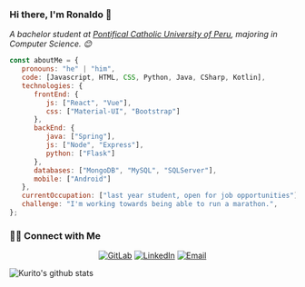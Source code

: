### Hi there, I'm Ronaldo 👋
<p><em>A bachelor student at <a href="https://www.pucp.edu.pe">Pontifical Catholic University of Peru</a>, majoring in Computer Science. 😊</br>
</em></p>

```javascript
const aboutMe = {
   pronouns: "he" | "him",
   code: [Javascript, HTML, CSS, Python, Java, CSharp, Kotlin],
   technologies: {
      frontEnd: {
         js: ["React", "Vue"],
         css: ["Material-UI", "Bootstrap"]
      },
      backEnd: {
         java: ["Spring"],
         js: ["Node", "Express"],
         python: ["Flask"]
      },
      databases: ["MongoDB", "MySQL", "SQLServer"],
      mobile: ["Android"]
   },
   currentOccupation: ["last year student, open for job opportunities"],
   challenge: "I'm working towards being able to run a marathon.",
};
```

<h3> 🤝🏻 Connect with Me </h3>

<p align="center">
<a href="https://gitlab.com/Kurito" target="_blank"><img alt="GitLab" src="https://img.shields.io/badge/GitLab-@Kurito-blue?style=flat&logo=gitlab"></a>
<a href="https://www.linkedin.com/in/ronaldotunquecahui" target="_blank"><img alt="LinkedIn" src="https://img.shields.io/badge/LinkedIn-@ronaldotunque-blue?style=flat&logo=linkedin"></a>
<a href="mailto:ronaldo.tunque@pucp.edu.pe"><img alt="Email" src="https://img.shields.io/badge/Email-ronaldo.tunque@pucp.edu.pe-blue?style=flat&logo=gmail"></a>
</p>


![Kurito's github stats](https://github-readme-stats.vercel.app/api?username=SfrRonaldo)

<!--
**SfrRonaldo/SfrRonaldo** is a ✨ _special_ ✨ repository because its `README.md` (this file) appears on your GitHub profile.

Here are some ideas to get you started:

- 🔭 I’m currently working on ...
- 🌱 I’m currently learning ...
- 👯 I’m looking to collaborate on ...
- 🤔 I’m looking for help with ...
- 💬 Ask me about ...
- 📫 How to reach me: ...
- 😄 Pronouns: ...
- ⚡ Fun fact: ...
-->
